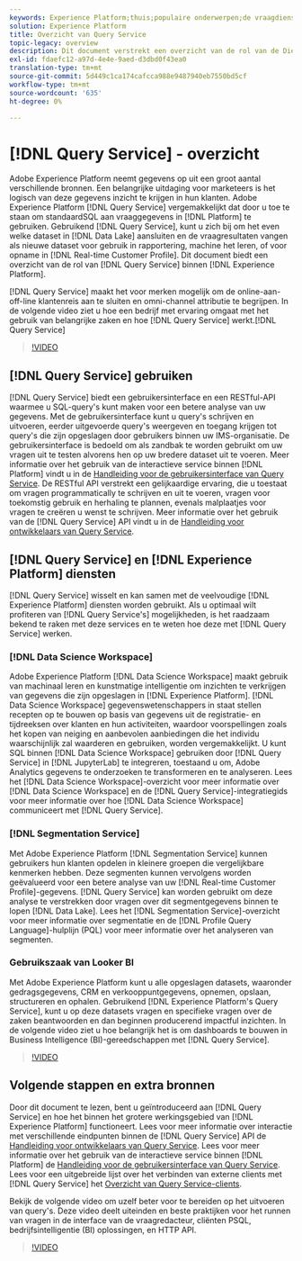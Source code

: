 ```yaml
---
keywords: Experience Platform;thuis;populaire onderwerpen;de vraagdienst;de dienst van de vraag;vraag
solution: Experience Platform
title: Overzicht van Query Service
topic-legacy: overview
description: Dit document verstrekt een overzicht van de rol van de Dienst van de Vraag binnen Experience Platform.
exl-id: fdaefc12-a97d-4e4e-9aed-d3dbd0f43ea0
translation-type: tm+mt
source-git-commit: 5d449c1ca174cafcca988e9487940eb7550bd5cf
workflow-type: tm+mt
source-wordcount: '635'
ht-degree: 0%

---
```


# [!DNL Query Service] - overzicht

Adobe Experience Platform neemt gegevens op uit een groot aantal verschillende bronnen. Een belangrijke uitdaging voor marketeers is het logisch van deze gegevens inzicht te krijgen in hun klanten. Adobe Experience Platform [!DNL Query Service] vergemakkelijkt dat door u toe te staan om standaardSQL aan vraaggegevens in [!DNL Platform] te gebruiken. Gebruikend [!DNL Query Service], kunt u zich bij om het even welke dataset in [!DNL Data Lake] aansluiten en de vraagresultaten vangen als nieuwe dataset voor gebruik in rapportering, machine het leren, of voor opname in [!DNL Real-time Customer Profile]. Dit document biedt een overzicht van de rol van [!DNL Query Service] binnen [!DNL Experience Platform].

[!DNL Query Service] maakt het voor merken mogelijk om de online-aan-off-line klantenreis aan te sluiten en omni-channel attributie te begrijpen. In de volgende video ziet u hoe een bedrijf met ervaring omgaat met het gebruik van belangrijke zaken en hoe [!DNL Query Service] werkt.[!DNL Query Service]

>[!VIDEO](https://video.tv.adobe.com/v/29795?quality=12&learn=on)

## [!DNL Query Service] gebruiken

[!DNL Query Service] biedt een gebruikersinterface en een RESTful-API waarmee u SQL-query&#39;s kunt maken voor een betere analyse van uw gegevens. Met de gebruikersinterface kunt u query&#39;s schrijven en uitvoeren, eerder uitgevoerde query&#39;s weergeven en toegang krijgen tot query&#39;s die zijn opgeslagen door gebruikers binnen uw IMS-organisatie. De gebruikersinterface is bedoeld om als zandbak te worden gebruikt om uw vragen uit te testen alvorens hen op uw bredere dataset uit te voeren. Meer informatie over het gebruik van de interactieve service binnen [!DNL Platform] vindt u in de [Handleiding voor de gebruikersinterface van Query Service](ui/overview.md). De RESTful API verstrekt een gelijkaardige ervaring, die u toestaat om vragen programmatically te schrijven en uit te voeren, vragen voor toekomstig gebruik en herhaling te plannen, evenals malplaatjes voor vragen te creëren u wenst te schrijven. Meer informatie over het gebruik van de [!DNL Query Service] API vindt u in de [Handleiding voor ontwikkelaars van Query Service](api/getting-started.md).

## [!DNL Query Service] en  [!DNL Experience Platform] diensten

[!DNL Query Service] wisselt en kan samen met de veelvoudige  [!DNL Experience Platform] diensten worden gebruikt. Als u optimaal wilt profiteren van [!DNL Query Service's] mogelijkheden, is het raadzaam bekend te raken met deze services en te weten hoe deze met [!DNL Query Service] werken.

### [!DNL Data Science Workspace]

Adobe Experience Platform [!DNL Data Science Workspace] maakt gebruik van machinaal leren en kunstmatige intelligentie om inzichten te verkrijgen van gegevens die zijn opgeslagen in [!DNL Experience Platform]. [!DNL Data Science Workspace] gegevenswetenschappers in staat stellen recepten op te bouwen op basis van gegevens uit de registratie- en tijdreeksen over klanten en hun activiteiten, waardoor voorspellingen zoals het kopen van neiging en aanbevolen aanbiedingen die het individu waarschijnlijk zal waarderen en gebruiken, worden vergemakkelijkt. U kunt SQL binnen [!DNL Data Science Workspace] gebruiken door [!DNL Query Service] in [!DNL JupyterLab] te integreren, toestaand u om, Adobe Analytics gegevens te onderzoeken te transformeren en te analyseren. Lees het [!DNL Data Science Workspace]-overzicht voor meer informatie over [!DNL Data Science Workspace] en de [!DNL Query Service]-integratiegids voor meer informatie over hoe [!DNL Data Science Workspace] communiceert met [!DNL Query Service].

### [!DNL Segmentation Service]

Met Adobe Experience Platform [!DNL Segmentation Service] kunnen gebruikers hun klanten opdelen in kleinere groepen die vergelijkbare kenmerken hebben. Deze segmenten kunnen vervolgens worden geëvalueerd voor een betere analyse van uw [!DNL Real-time Customer Profile]-gegevens. [!DNL Query Service] kan worden gebruikt om deze analyse te verstrekken door vragen over dit segmentgegevens binnen te lopen  [!DNL Data Lake]. Lees het [!DNL Segmentation Service]-overzicht voor meer informatie over segmentatie en de [!DNL Profile Query Language]-hulplijn (PQL) voor meer informatie over het analyseren van segmenten.

### Gebruikszaak van Looker BI

Met Adobe Experience Platform kunt u alle opgeslagen datasets, waaronder gedragsgegevens, CRM en verkooppuntgegevens, opnemen, opslaan, structureren en ophalen. Gebruikend [!DNL Experience Platform's Query Service], kunt u op deze datasets vragen en specifieke vragen over de zaken beantwoorden en dan beginnen producerend impactful inzichten. In de volgende video ziet u hoe belangrijk het is om dashboards te bouwen in Business Intelligence (BI)-gereedschappen met [!DNL Query Service].

>[!VIDEO](https://video.tv.adobe.com/v/28981?quality=12&learn=on)

## Volgende stappen en extra bronnen

Door dit document te lezen, bent u geïntroduceerd aan [!DNL Query Service] en hoe het binnen het grotere werkingsgebied van [!DNL Experience Platform] functioneert. Lees voor meer informatie over interactie met verschillende eindpunten binnen de [!DNL Query Service] API de [Handleiding voor ontwikkelaars van Query Service](api/getting-started.md). Lees voor meer informatie over het gebruik van de interactieve service binnen [!DNL Platform] de [Handleiding voor de gebruikersinterface van Query Service](ui/overview.md). Lees voor een uitgebreide lijst over het verbinden van externe clients met [!DNL Query Service] het [Overzicht van Query Service-clients](clients/overview.md).

Bekijk de volgende video om uzelf beter voor te bereiden op het uitvoeren van query&#39;s. Deze video deelt uiteinden en beste praktijken voor het runnen van vragen in de interface van de vraagredacteur, cliënten PSQL, bedrijfsintelligentie (BI) oplossingen, en HTTP API.

>[!VIDEO](https://video.tv.adobe.com/v/29811?quality=12&learn=on)
